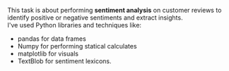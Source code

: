 This task is about performing **sentiment analysis** on customer reviews to identify positive or negative sentiments and extract insights.<br>
I've used Python libraries and techniques like:<br>
- pandas for data frames
- Numpy for performing statical calculates
- matplotlib for visuals
- TextBlob for sentiment lexicons.

